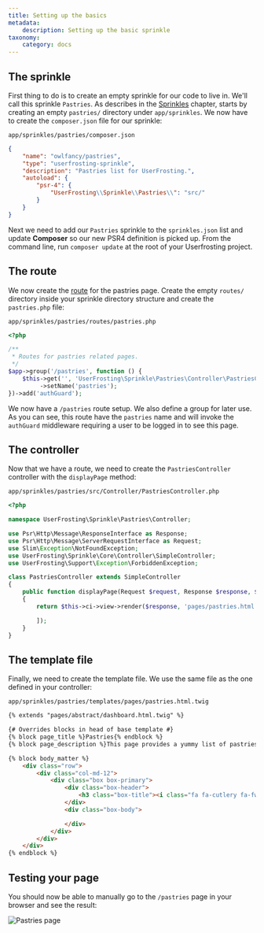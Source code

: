 ```yaml
---
title: Setting up the basics
metadata:
    description: Setting up the basic sprinkle
taxonomy:
    category: docs
---
```


## The sprinkle

First thing to do is to create an empty sprinkle for our code to live in. We'll call this sprinkle `Pastries`. As describes in the [Sprinkles](http://learn.local/sprinkles/first-site) chapter, starts by creating an empty `pastries/` directory under `app/sprinkles`. We now have to create the `composer.json` file for our sprinkle:

`app/sprinkles/pastries/composer.json`
```json
{
    "name": "owlfancy/pastries",
    "type": "userfrosting-sprinkle",
    "description": "Pastries list for UserFrosting.",
    "autoload": {
        "psr-4": {
            "UserFrosting\\Sprinkle\\Pastries\\": "src/"
        }
    }
}
```

Next we need to add our `Pastries` sprinkle to the `sprinkles.json` list and update **Composer** so our new PSR4 definition is picked up. From the command line, run `composer update` at the root of your Userfrosting project.

## The route

We now create the [route](/routes-and-controllers) for the pastries page. Create the empty `routes/` directory inside your sprinkle directory structure and create the `pastries.php` file:

`app/sprinkles/pastries/routes/pastries.php`
```php
<?php

/**
 * Routes for pastries related pages.
 */
$app->group('/pastries', function () {
    $this->get('', 'UserFrosting\Sprinkle\Pastries\Controller\PastriesController:displayPage')
         ->setName('pastries');
})->add('authGuard');
```

We now have a `/pastries` route setup. We also define a group for later use. As you can see, this route have the `pastries` name and will invoke the `authGuard` middleware requiring a user to be logged in to see this page. 

## The controller

Now that we have a route, we need to create the `PastriesController` controller with the `displayPage` method:

`app/sprinkles/pastries/src/Controller/PastriesController.php`
```php
<?php

namespace UserFrosting\Sprinkle\Pastries\Controller;

use Psr\Http\Message\ResponseInterface as Response;
use Psr\Http\Message\ServerRequestInterface as Request;
use Slim\Exception\NotFoundException;
use UserFrosting\Sprinkle\Core\Controller\SimpleController;
use UserFrosting\Support\Exception\ForbiddenException;

class PastriesController extends SimpleController
{
    public function displayPage(Request $request, Response $response, $args)
    {
        return $this->ci->view->render($response, 'pages/pastries.html.twig', [

        ]);
    }
}
``` 

## The template file

Finally, we need to create the template file. We use the same file as the one defined in your controller:

`app/sprinkles/pastries/templates/pages/pastries.html.twig`
```html
{% extends "pages/abstract/dashboard.html.twig" %}

{# Overrides blocks in head of base template #}
{% block page_title %}Pastries{% endblock %}
{% block page_description %}This page provides a yummy list of pastries{% endblock %}

{% block body_matter %}
    <div class="row">
        <div class="col-md-12">
            <div class="box box-primary">
                <div class="box-header">
                    <h3 class="box-title"><i class="fa fa-cutlery fa-fw"></i> List of Pastries</h3>
                </div>
                <div class="box-body">

                </div>
            </div>
        </div>
    </div>
{% endblock %}
```

## Testing your page

You should now be able to manually go to the `/pastries` page in your browser and see the result:

![Pastries page](/images/pastries/01.png)